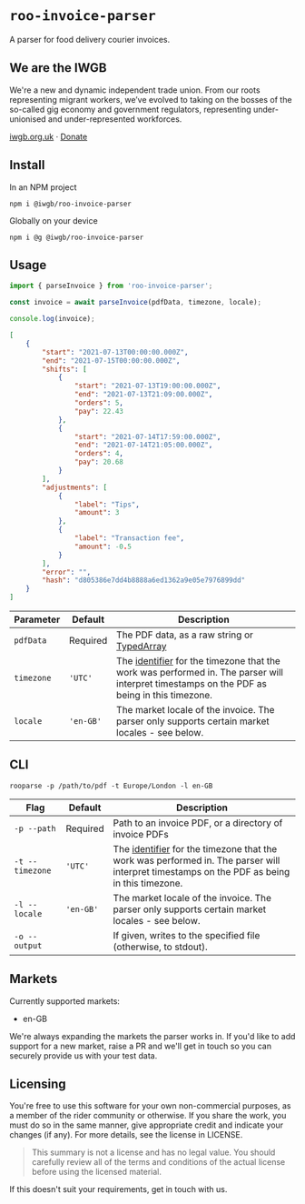 # `roo-invoice-parser`

A parser for food delivery courier invoices.

## We are the IWGB
We're a new and dynamic independent trade union. From our roots representing migrant workers, we’ve evolved to taking on the bosses of the so-called gig economy and government regulators, representing under-unionised and under-represented workforces.

[iwgb.org.uk](https://iwgb.org.uk) · [Donate](https://iwgb.org.uk/donate)

## Install
In an NPM project
```
npm i @iwgb/roo-invoice-parser
```

Globally on your device
```
npm i @g @iwgb/roo-invoice-parser
```

## Usage

```js
import { parseInvoice } from 'roo-invoice-parser';

const invoice = await parseInvoice(pdfData, timezone, locale);

console.log(invoice);
```

```json
[
    {
        "start": "2021-07-13T00:00:00.000Z",
        "end": "2021-07-15T00:00:00.000Z",
        "shifts": [
            {
                "start": "2021-07-13T19:00:00.000Z",
                "end": "2021-07-13T21:09:00.000Z",
                "orders": 5,
                "pay": 22.43
            },
            {
                "start": "2021-07-14T17:59:00.000Z",
                "end": "2021-07-14T21:05:00.000Z",
                "orders": 4,
                "pay": 20.68
            }
        ],
        "adjustments": [
            {
                "label": "Tips",
                "amount": 3
            },
            {
                "label": "Transaction fee",
                "amount": -0.5
            }
        ],
        "error": "",
        "hash": "d805386e7dd4b8888a6ed1362a9e05e7976899dd"
    }
]
```

| Parameter  | Default   | Description                                                                                                                                                                                                |
|------------|-----------|------------------------------------------------------------------------------------------------------------------------------------------------------------------------------------------------------------|
| `pdfData`  | Required  | The PDF data, as a raw string or [TypedArray](https://developer.mozilla.org/en-US/docs/Web/JavaScript/Reference/Global_Objects/TypedArray)                                                                 |
| `timezone` | `'UTC'`   | The [identifier](https://en.wikipedia.org/wiki/List_of_tz_database_time_zones) for the timezone that the work was performed in. The parser will interpret timestamps on the PDF as being in this timezone. |
| `locale`   | `'en-GB'` | The market locale of the invoice. The parser only supports certain market locales - see below.                                                                                                             |

## CLI
```
rooparse -p /path/to/pdf -t Europe/London -l en-GB
```
| Flag            | Default   | Description                                                                                                                                                                                                |
|-----------------|-----------|------------------------------------------------------------------------------------------------------------------------------------------------------------------------------------------------------------|
| `-p --path`     | Required  | Path to an invoice PDF, or a directory of invoice PDFs                                                                                                                                                     |
| `-t --timezone` | `'UTC'`   | The [identifier](https://en.wikipedia.org/wiki/List_of_tz_database_time_zones) for the timezone that the work was performed in. The parser will interpret timestamps on the PDF as being in this timezone. |
| `-l --locale`   | `'en-GB'` | The market locale of the invoice. The parser only supports certain market locales - see below.                                                                                                             |
| `-o --output`   |           | If given, writes to the specified file (otherwise, to stdout).                                                                                                                                             |

## Markets
Currently supported markets:
* en-GB

We're always expanding the markets the parser works in. If you'd like to add support for a new market, raise a PR and we'll get in touch so you can securely provide us with your test data.

## Licensing
You're free to use this software for your own non-commercial purposes, as a member of the rider community or otherwise. If you share the work, you must do so in the same manner, give appropriate credit and indicate your changes (if any). For more details, see the license in LICENSE.

>This summary is not a license and has no legal value. You should carefully review all of the terms and conditions of the actual license before using the licensed material.

If this doesn't suit your requirements, get in touch with us.
